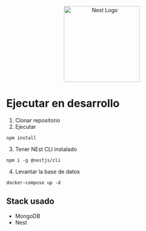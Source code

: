<p align="center">
  <a href="http://nestjs.com/" target="blank"><img src="https://nestjs.com/img/logo-small.svg" width="200" alt="Nest Logo" /></a>
</p>

# Ejecutar en desarrollo
1. Clonar repositorio
2. Ejecutar
```
npm install
```
3. Tener NEst CLI instalado
```
npm i -g @nestjs/cli
```

4. Levantar la base de datos
```
docker-compose up -d
```
## Stack usado
* MongoDB
* Nest